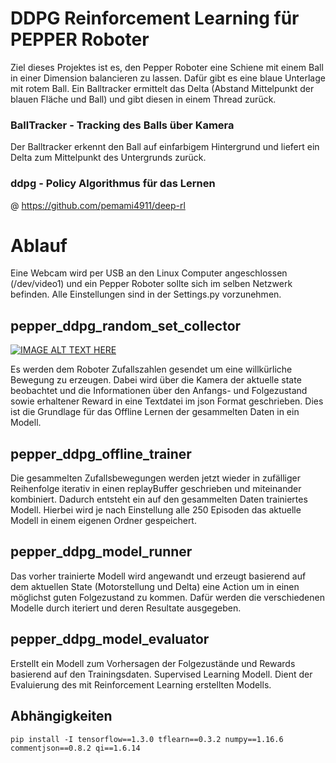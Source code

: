 # DDPG Reinforcement Learning für PEPPER Roboter
Ziel dieses Projektes ist es, den Pepper Roboter eine Schiene mit einem Ball in einer Dimension balancieren zu lassen.
Dafür gibt es eine blaue Unterlage mit rotem Ball. Ein Balltracker ermittelt das Delta (Abstand Mittelpunkt der blauen Fläche
und Ball) und gibt diesen in einem Thread zurück.

### BallTracker - Tracking des Balls über Kamera
Der Balltracker erkennt den Ball auf einfarbigem Hintergrund und liefert ein Delta zum Mittelpunkt des Untergrunds zurück.
### ddpg - Policy Algorithmus für das Lernen 
@ https://github.com/pemami4911/deep-rl

# Ablauf
Eine Webcam wird per USB an den Linux Computer angeschlossen (/dev/video1) und ein Pepper Roboter sollte sich im selben
Netzwerk befinden. Alle Einstellungen sind in der Settings.py vorzunehmen.

## pepper_ddpg_random_set_collector
[![IMAGE ALT TEXT HERE](https://img.youtube.com/vi/-GzZ9BT48mU/0.jpg)](https://www.youtube.com/watch?v=-GzZ9BT48mU)

Es werden dem Roboter Zufallszahlen gesendet um eine willkürliche Bewegung zu erzeugen. Dabei wird über die Kamera der aktuelle state
beobachtet und die Informationen über den Anfangs- und Folgezustand sowie erhaltener Reward in eine Textdatei im json Format geschrieben.
Dies ist die Grundlage für das Offline Lernen der gesammelten Daten in ein Modell.

## pepper_ddpg_offline_trainer
Die gesammelten Zufallsbewegungen werden jetzt wieder in zufälliger Reihenfolge iterativ in einen replayBuffer geschrieben und miteinander kombiniert.
Dadurch entsteht ein auf den gesammelten Daten trainiertes Modell. Hierbei wird je nach Einstellung alle 250 Episoden das aktuelle Modell in einem eigenen Ordner gespeichert.

## pepper_ddpg_model_runner
Das vorher trainierte Modell wird angewandt und erzeugt basierend auf dem aktuellen State (Motorstellung und Delta) eine Action
um in einen möglichst guten Folgezustand zu kommen. Dafür werden die verschiedenen Modelle durch iteriert und deren Resultate ausgegeben.

## pepper_ddpg_model_evaluator
Erstellt ein Modell zum Vorhersagen der Folgezustände und Rewards basierend auf den Trainingsdaten. Supervised Learning Modell.
Dient der Evaluierung des mit Reinforcement Learning erstellten Modells.

## Abhängigkeiten
`pip install -I tensorflow==1.3.0 tflearn==0.3.2 numpy==1.16.6 commentjson==0.8.2 qi==1.6.14`

